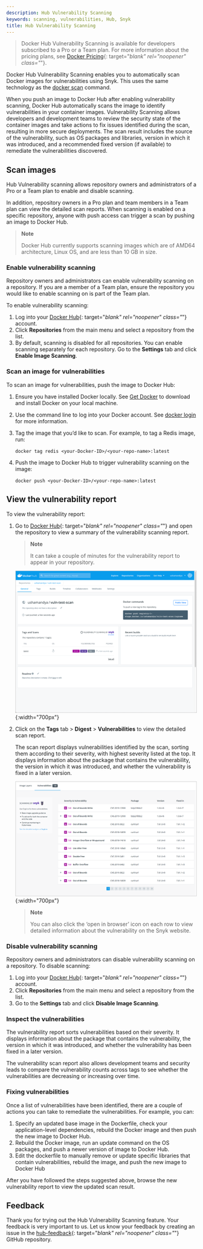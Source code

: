 ```yaml
---
description: Hub Vulnerability Scanning
keywords: scanning, vulnerabilities, Hub, Snyk
title: Hub Vulnerability Scanning
---
```


> Docker Hub Vulnerability Scanning is available for developers subscribed to a Pro or a Team plan. For more information about the pricing plans, see [Docker Pricing](https://www.docker.com/pricing?utm_source=docker&utm_medium=webreferral&utm_campaign=docs_driven_upgrade){: target="_blank" rel="noopener" class="_"}.

Docker Hub Vulnerability Scanning enables you to automatically scan Docker images for vulnerabilities using Snyk. This uses the same technology as the [docker scan](../engine/scan/index.md) command.

When you push an image to Docker Hub after enabling vulnerability scanning, Docker Hub automatically scans the image to identify vulnerabilities in your container images. Vulnerability Scanning allows developers and development teams to review the security state of the container images and take actions to fix issues identified during the scan, resulting in more secure deployments. The scan result includes the source of the vulnerability, such as OS packages and libraries, version in which it was introduced, and a recommended fixed version (if available) to remediate the vulnerabilities discovered.

## Scan images

Hub Vulnerability scanning allows repository owners and administrators of a Pro or a Team plan to enable and disable scanning.

In addition, repository owners in a Pro plan and team members in a Team plan can view the detailed scan reports. When scanning is enabled on a specific repository, anyone with push access can trigger a scan by pushing an image to Docker Hub.

> **Note**
>
> Docker Hub currently supports scanning images which are of AMD64 architecture, Linux OS, and are less than 10 GB in size.

### Enable vulnerability scanning

Repository owners and administrators can enable vulnerability scanning on a repository. If you are a member of a Team plan, ensure the repository you would like to enable scanning on is part of the Team plan.

To enable vulnerability scanning:

1. Log into your [Docker Hub](https://hub.docker.com){: target="_blank" rel="noopener" class="_"} account.
2. Click **Repositories** from the main menu and select a repository from the list.
3. By default, scanning is disabled for all repositories. You can enable scanning separately for each repository. Go to the **Settings** tab and click **Enable Image Scanning**.

### Scan an image for vulnerabilities

To scan an image for vulnerabilities, push the image to Docker Hub:

1. Ensure you have installed Docker locally. See [Get Docker](../get-docker.md) to download and install Docker on your local machine.
2. Use the command line to log into your Docker account. See [docker login](../engine/reference/commandline/login.md) for more information.
3. Tag the image that you’d like to scan. For example, to tag a Redis image, run:

    ```shell
    docker tag redis <your-Docker-ID>/<your-repo-name>:latest
    ```

4. Push the image to Docker Hub to trigger vulnerability scanning on the image:

    ```shell
    docker push <your-Docker-ID>/<your-repo-name>:latest
    ```

## View the vulnerability report

To view the vulnerability report:

1. Go to [Docker Hub](https://hub.docker.com){: target="_blank" rel="noopener" class="_"} and open the repository to view a summary of the vulnerability scanning report.

    > **Note**
    >
    > It can take a couple of minutes for the vulnerability report to appear in your repository.

    ![Vulnerability scan report](images/vuln-scan-report.png){:width="700px"}

2. Click on the **Tags** tab > **Digest** > **Vulnerabilities** to view the detailed scan report.

    The scan report displays vulnerabilities identified by the scan, sorting them according to their severity, with highest severity listed at the top. It displays information about the package that contains the vulnerability, the version in which it was introduced, and whether the vulnerability is fixed in a later version.

    ![Vulnerability scan details](images/vuln-scan-details.png){:width="700px"}

    > **Note**
    >
    > You can also click the ‘open in browser’ icon  on each row to view detailed information about the vulnerability on the Snyk website.

### Disable vulnerability scanning

Repository owners and administrators can disable vulnerability scanning on a repository. To disable scanning:

1. Log into your [Docker Hub](https://hub.docker.com){: target="_blank" rel="noopener" class="_"} account.
2. Click **Repositories** from the main menu and select a repository from the list.
3. Go to the **Settings** tab and click **Disable Image Scanning**.

### Inspect the vulnerabilities

The vulnerability report sorts vulnerabilities based on their severity. It displays information about the package that contains the vulnerability, the version in which it was introduced, and whether the vulnerability has been fixed in a later version.

The vulnerability scan report also allows development teams and security leads to compare the vulnerability counts across tags to see whether the vulnerabilities are decreasing or increasing over time.

### Fixing vulnerabilities

Once a list of vulnerabilities have been identified, there are a couple of actions you can take to remediate the vulnerabilities. For example, you can:

1. Specify an updated base image in the Dockerfile, check your application-level dependencies, rebuild the Docker image and then push the new image to Docker Hub.
2. Rebuild the Docker image, run an update command on the OS packages, and push a newer version of image to Docker Hub.
3. Edit the dockerfile to manually remove or update specific libraries that contain vulnerabilities, rebuild the image, and push the new image to Docker Hub

After you have followed the steps suggested above, browse the new vulnerability report to view the updated scan result.

## Feedback

Thank you for trying out the Hub Vulnerability Scanning feature. Your feedback is very important to us. Let us know your feedback by creating an issue in the [hub-feedback](https://github.com/docker/hub-feedback/issues){: target="_blank" rel="noopener" class="_"} GitHub repository.
